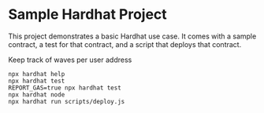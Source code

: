 # Sample Hardhat Project

This project demonstrates a basic Hardhat use case. It comes with a sample contract, a test for that contract, and a script that deploys that contract.

Keep track of waves per user address

```shell
npx hardhat help
npx hardhat test
REPORT_GAS=true npx hardhat test
npx hardhat node
npx hardhat run scripts/deploy.js
```

